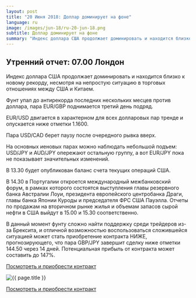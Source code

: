 ```yaml
---
layout: post
title: "20 Июня 2018: Доллар доминирует на фоне"
language: ru
image: /images/jun-18/ru-20-jun-18.png
subtitle: Доллар доминирует на фоне
summary: "Индекс доллара США продолжает доминировать и находится близко к новому рекорду, несмотря на непростую ситуацию в торговых отношениях между США и Китаем"
---
```

##  Утренний отчет: 07.00 Лондон

Индекс доллара США продолжает доминировать и находится близко к новому рекорду, несмотря на непростую ситуацию в торговых отношениях между США и Китаем.

Фунт упал до антирекорда последних нескольких месцев против доллара, пара EUR/GBP поднимается третий день подряд.

EUR/USD двигается в характерном для всех долларовых пар тренде и опускается ниже отметки 1.1600.

Пара USD/CAD берет паузу после очередного рывка вверх.

На основных иеновых парах можно наблюдать небольшой подъем: USD/JPY и AUD/JPY опережают остальную группу, а вот EUR/JPY пока не показывает значительных изменений.
 
 
В 13.30 будет опубликован баланс счета текущих операций США.

В 14.30 в Португалии откроется международный межбанковский форум, в рамках которого состоятся выступления главы резервного банка Австралии Лоуи, президента европейского центробанка Драги, главы банка Японии Куроды и председателя ФРС США Пауэлла.
Отчеты по продажам на вторичном рынке жилья и объемам запасов сырой нефти в США выйдут в 15.00 и 15.30 соответственно.
 
 
В данный момент фунту сложно найти поддержку среди трейдеров из-за Брексита, и отличной возможностью воспользоваться сложившейся ситуацией может стать приобретение контракта НИЖЕ, прогнозирующего, что пара GBP/JPY завершит сделку ниже отметки 144.50 через 14 дней. Потенциальная прибыль от контракта может составить до 147%.

<a href="http://record.binary.com/_bivVDfg8lHux76XffYA0JmNd7ZgqdRLk/1/market=forex&underlying=frxGBPJPY&formname=higherlower&duration_amount=14&duration_units=d&amount=10&amount_type=stake&expiry_type=duration&barrier=144.50" target="_blank">Посмотреть и приобрести контракт</a>

<img src="{{ site.url }}/images/jun-18/ru-20-jun-18.png" alt="{{ page.title }}"  title="{{ page.title }}">

<a href="%LINK%%?https://www.binary.com/d/trade.cgi?market=forex&underlying=frxGBPJPY&formname=higherlower&duration_amount=14&duration_units=d&amount=10&amount_type=stake&expiry_type=duration&barrier=144.50" target="_blank">Посмотреть и приобрести контракт</a>
